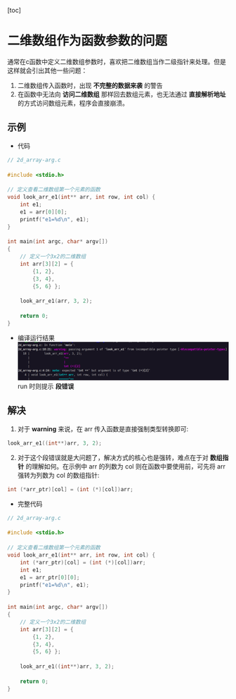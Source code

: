 [toc]

# 二维数组作为函数参数的问题
通常在c函数中定义二维数组参数时，喜欢把二维数组当作二级指针来处理。但是这样就会引出其他一些问题：
1. 二维数组传入函数时，出现 **不完整的数据来袭** 的警告  
2. 在函数中无法向 **访问二维数组** 那样回去数组元素，也无法通过 **直接解析地址** 的方式访问数组元素，程序会直接崩溃。  

## 示例
* 代码
```c
// 2d_array-arg.c

#include <stdio.h>

// 定义查看二维数组第一个元素的函数
void look_arr_e1(int** arr, int row, int col) {
	int e1;
	e1 = arr[0][0];
	printf("e1=%d\n", e1);
}

int main(int argc, char* argv[])
{
	// 定义一个3x2的二维数组
	int arr[3][2] = {
		{1, 2},
		{3, 4},
		{5, 6} };

	look_arr_e1(arr, 3, 2);

	return 0;
}
```
* 编译运行结果
![](./compiling.png)
run 时则提示 **段错误**  
## 解决
1. 对于 **warning** 来说，在 arr 传入函数是直接强制类型转换即可:
```c
look_arr_e1((int**)arr, 3, 2);
```
2. 对于这个段错误就是大问题了，解决方式的核心也是强转，难点在于对 **数组指针** 的理解如何。在示例中 arr 的列数为 col 则在函数中要使用前，可先将 arr 强转为列数为 col 的数组指针:
```c
int (*arr_ptr)[col] = (int (*)[col])arr;
```
* 完整代码
```c
// 2d_array-arg.c

#include <stdio.h>

// 定义查看二维数组第一个元素的函数
void look_arr_e1(int** arr, int row, int col) {
	int (*arr_ptr)[col] = (int (*)[col])arr;
	int e1;
	e1 = arr_ptr[0][0];
	printf("e1=%d\n", e1);
}

int main(int argc, char* argv[])
{
	// 定义一个3x2的二维数组
	int arr[3][2] = {
		{1, 2},
		{3, 4},
		{5, 6} };

	look_arr_e1((int**)arr, 3, 2);

	return 0;
}
```

